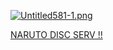 [![Untitled581-1.png](https://i.postimg.cc/L8LPY5zk/Untitled581-1.png)](https://postimg.cc/hX4vNSZh)

[NARUTO DISC SERV !!](https://discord.gg/Py4p4RvDqH)